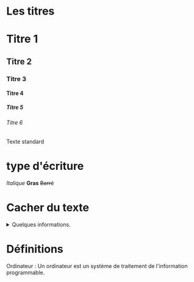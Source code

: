 # Les titres

# Titre 1
## Titre 2
### Titre 3
#### Titre 4
##### Titre 5
###### Titre 6
Texte standard

# type d'écriture

*Italique*
**Gras**
~~Barré~~

# Cacher du texte

<details><summary>Quelques informations.</summary>
. Un marteau <br>
</details>

# Définitions

Ordinateur
: Un ordinateur est un système de traitement de l'information programmable.
